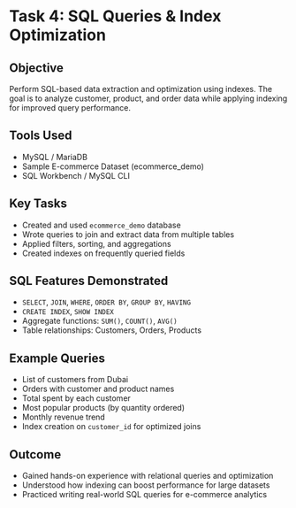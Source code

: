 # Task 4: SQL Queries & Index Optimization

## Objective
Perform SQL-based data extraction and optimization using indexes. The goal is to analyze customer, product, and order data while applying indexing for improved query performance.

## Tools Used
- MySQL / MariaDB
- Sample E-commerce Dataset (ecommerce_demo)
- SQL Workbench / MySQL CLI

## Key Tasks
- Created and used `ecommerce_demo` database
- Wrote queries to join and extract data from multiple tables
- Applied filters, sorting, and aggregations
- Created indexes on frequently queried fields

## SQL Features Demonstrated
- `SELECT`, `JOIN`, `WHERE`, `ORDER BY`, `GROUP BY`, `HAVING`
- `CREATE INDEX`, `SHOW INDEX`
- Aggregate functions: `SUM()`, `COUNT()`, `AVG()`
- Table relationships: Customers, Orders, Products

## Example Queries
- List of customers from Dubai
- Orders with customer and product names
- Total spent by each customer
- Most popular products (by quantity ordered)
- Monthly revenue trend
- Index creation on `customer_id` for optimized joins

## Outcome
- Gained hands-on experience with relational queries and optimization
- Understood how indexing can boost performance for large datasets
- Practiced writing real-world SQL queries for e-commerce analytics
